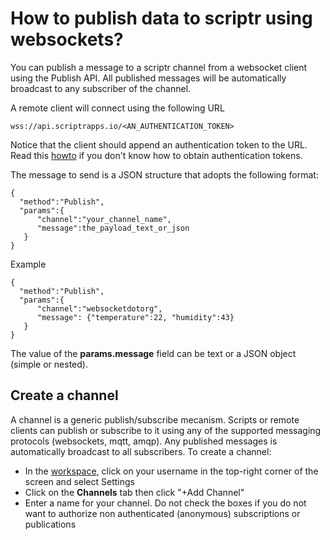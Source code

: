 # How to publish data to scriptr using websockets?

You can publish a message to a scriptr channel from a websocket client using the Publish API. All published messages will be automatically broadcast to any subscriber of the channel.

A remote client will connect using the following URL

```
wss://api.scriptrapps.io/<AN_AUTHENTICATION_TOKEN> 
```

Notice that the client should append an authentication token to the URL. Read this [howto](https://github.com/scriptrdotio/howto/blob/master/api/obtain_auth_token.md) if you don't know how to obtain authentication tokens.

The message to send is a JSON structure that adopts the following format:

```
{
  "method":"Publish",
  "params":{
      "channel":"your_channel_name",
      "message":the_payload_text_or_json
   }
}
```

Example

```
{
  "method":"Publish",
  "params":{
      "channel":"websocketdotorg",
      "message": {"temperature":22, "humidity":43}
   }
}
```

The value of the **params.message** field can be text or a JSON object (simple or nested). 

## Create a channel

A channel is a generic publish/subscribe mecanism. Scripts or remote clients can publish or subscribe to it using any of the supported messaging protocols (websockets, mqtt, amqp). Any published messages is automatically broadcast to all subscribers. To create a channel:

- In the [workspace](https://www.sriptr.io), click on your username in the top-right corner of the screen and select Settings
- Click on the **Channels** tab then click "+Add Channel"
- Enter a name for your channel. Do not check the boxes if you do not want to authorize non authenticated (anonymous) subscriptions or publications
